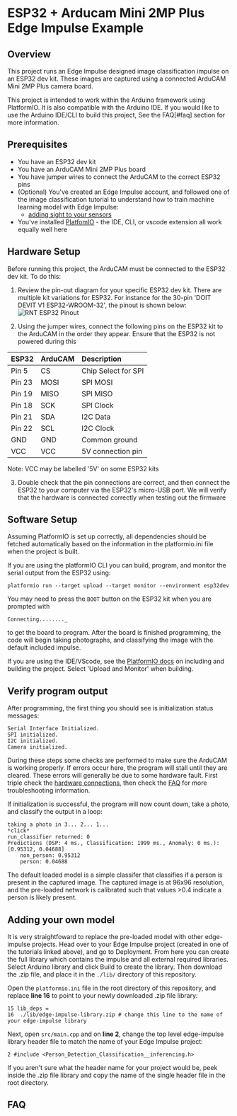 # ESP32 + Arducam Mini 2MP Plus Edge Impulse Example

## Overview
This project runs an Edge Impulse designed image classification impulse on an ESP32 dev kit. These images are captured using a connected ArduCAM Mini 2MP Plus camera board.

This project is intended to work within the Arduino framework using PlatformIO. It is also compatible with the Arduino IDE. If you would like to use the Arduino IDE/CLI to build this project, See the FAQ[#faq] section for more information.

## Prerequisites
- You have an ESP32 dev kit
- You have an ArduCAM Mini 2MP Plus board
- You have jumper wires to connect the ArduCAM to the correct ESP32 pins
- (Optional) You've created an Edge Impulse account, and followed one of the image classification tutorial to understand how to train machine learning model with Edge Impulse:
  - [adding sight to your sensors](https://docs.edgeimpulse.com/docs/image-classification) 
- You've installed [PlatfomIO](https://platformio.org/install) - the IDE, CLI, or vscode extension all work equally well here

## Hardware Setup

Before running this project, the ArduCAM must be connected to the ESP32 dev kit. To do this:

1. Review the pin-out diagram for your specific ESP32 dev kit. There are multiple kit variations for ESP32. For instance for the 30-pin 'DOIT DEVIT V1 ESP32-WROOM-32', the pinout is shown below:
![RNT ESP32 Pinout](https://i0.wp.com/randomnerdtutorials.com/wp-content/uploads/2018/08/ESP32-DOIT-DEVKIT-V1-Board-Pinout-30-GPIOs-Copy.png?w=966&quality=100&strip=all&ssl=1)

2. Using the jumper wires, connect the following pins on the ESP32 kit to the ArduCAM in the order they appear. Ensure that the ESP32 is not powered during this

|ESP32 |ArduCAM|Description        |
|:-----|:------|:------------------|
|Pin 5 | CS    |Chip Select for SPI|
|Pin 23| MOSI  |SPI MOSI           |
|Pin 19| MISO  |SPI MISO           |
|Pin 18| SCK   |SPI Clock          |
|Pin 21| SDA   |I2C Data           |
|Pin 22| SCL   |I2C Clock          |
|GND   | GND   |Common ground      |
|VCC   | VCC   |5V connection pin  | 

Note: VCC may be labelled '5V' on some ESP32 kits

3. Double check that the pin connections are correct, and then connect the ESP32 to your computer via the ESP32's micro-USB port. We will verify that the hardware is connected correctly when testing out the firmware

## Software Setup

Assuming PlatformIO is set up correctly, all dependencies should be fetched automatically based on the information in the platformio.ini file when the project is built.

If you are using the platformIO CLI you can build, program, and monitor the serial output from the ESP32 using:
```
platformio run --target upload --target monitor --environment esp32dev
```

You may need to press the `BOOT` button on the ESP32 kit when you are prompted with
```
Connecting........_
```
to get the board to program. After the board is finished programming, the code will begin taking photographs, and classifying the image with the default included impulse.

If you are using the IDE/VScode, see the [PlatformIO docs](https://docs.platformio.org/en/latest/tutorials/espressif32/arduino_debugging_unit_testing.html#compiling-and-uploading-the-firmware) on including and building the project. Select 'Upload and Monitor' when building.

## Verify program output

After programming, the first thing you should see is initialization status messages:
```
Serial Interface Initialized.
SPI initialized.
I2C initialized.
Camera initialized.
```

During these steps some checks are performed to make sure the ArduCAM is working properly. If errors occur here, the program will stall until they are cleared. These errors will generally be due to some hardware fault. First triple check the [hardware connections](#hardware-setup), then check the [FAQ](#faq) for more troubleshooting information.

If initialization is successful, the program will now count down, take a photo, and classify the output in a loop:
```
taking a photo in 3... 2... 1...
*click*
run_classifier returned: 0
Predictions (DSP: 4 ms., Classification: 1999 ms., Anomaly: 0 ms.):
[0.95312, 0.04688]
    non_person: 0.95312
    person: 0.04688
```

The default loaded model is a simple classifer that classifies if a person is present in the captured image. The captured image is at 96x96 resolution, and the pre-loaded network is calibrated such that values >0.4 indicate a person is likely present.

## Adding your own model
It is very straightfoward to replace the pre-loaded model with other edge-impulse projects. Head over to your Edge Impulse project (created in one of the tutorials linked above), and go to Deployment. From here you can create the full library which contains the impulse and all external required libraries. Select Arduino library and click Build to create the library. Then download the .zip file, and place it in the `./lib/` directory of this repository.

Open the `platformio.ini` file in the root directory of this repository, and replace **line 16** to point to your newly downloaded .zip file library:
```
15 lib_deps = 
16 	./lib/edge-impulse-library.zip # change this line to the name of your edge-impulse library
```

Next, open `src/main.cpp` and on **line 2**, change the top level edge-impulse library header file to match the name of your Edge Impulse project:

```
2 #include <Person_Detection_Classification__inferencing.h>
```

If you aren't sure what the header name for your project would be, peek inside the .zip file library and copy the name of the single header file in the root directory.

## FAQ
